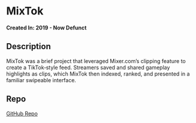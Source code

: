 # MixTok

**Created In: 2019 - Now Defunct**

## Description

MixTok was a brief project that leveraged Mixer.com’s clipping feature to create a TikTok‑style feed. Streamers saved and shared gameplay highlights as clips, which MixTok then indexed, ranked, and presented in a familiar swipeable interface.

## Repo

[GitHub Repo](https://github.com/QuinnDamerell/mixtok-service)
